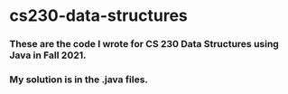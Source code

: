 # cs230-data-structures

### These are the code I wrote for CS 230 Data Structures using Java in Fall 2021.
### My solution is in the .java files.
